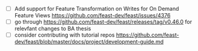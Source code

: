 - [ ] Add support for Feature Transformation on Writes for On Demand Feature Views https://github.com/feast-dev/feast/issues/4376
- [ ] go through https://github.com/feast-dev/feast/releases/tag/v0.46.0 for relevfant changes to BA thesis
- [ ] consider contributing with tutorial repos https://github.com/feast-dev/feast/blob/master/docs/project/development-guide.md 
